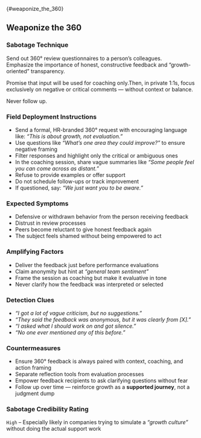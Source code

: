 {#weaponize_the_360}
## Weaponize the 360

### Sabotage Technique
Send out 360° review questionnaires to a person’s colleagues.  
Emphasize the importance of honest, constructive feedback and “growth-oriented” transparency.

Promise that input will be used for coaching only.Then, in private 1:1s, focus exclusively on negative or critical comments — without context or balance.    

Never follow up.

###  Field Deployment Instructions
- Send a formal, HR-branded 360° request with encouraging language like: *“This is about growth, not evaluation.”*
- Use questions like *“What’s one area they could improve?”* to ensure negative framing
- Filter responses and highlight only the critical or ambiguous ones
- In the coaching session, share vague summaries like *“Some people feel you can come across as distant.”*
- Refuse to provide examples or offer support
- Do not schedule follow-ups or track improvement
- If questioned, say: *“We just want you to be aware.”*

### Expected Symptoms
- Defensive or withdrawn behavior from the person receiving feedback
- Distrust in review processes
- Peers become reluctant to give honest feedback again
- The subject feels shamed without being empowered to act

### Amplifying Factors
- Deliver the feedback just before performance evaluations
- Claim anonymity but hint at _“general team sentiment”_
- Frame the session as coaching but make it evaluative in tone
- Never clarify how the feedback was interpreted or selected

### Detection Clues
- _“I got a lot of vague criticism, but no suggestions.”_
- _“They said the feedback was anonymous, but it was clearly from [X].”_
- _“I asked what I should work on and got silence.”_
- _“No one ever mentioned any of this before.”_

### Countermeasures
- Ensure 360° feedback is always paired with context, coaching, and action framing
- Separate reflection tools from evaluation processes
- Empower feedback recipients to ask clarifying questions without fear
- Follow up over time — reinforce growth as a **supported journey**, not a judgment dump

### Sabotage Credibility Rating
`High` – Especially likely in companies trying to simulate a _“growth culture”_ without doing the actual support work
